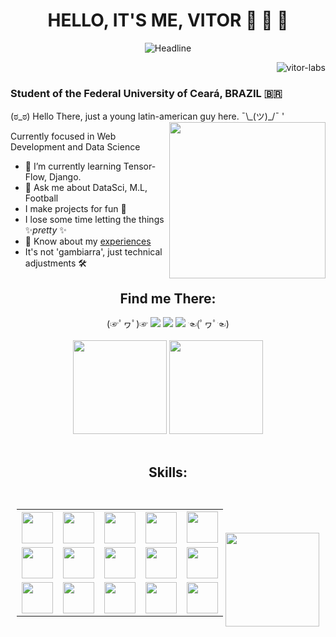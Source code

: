 <!-- Portfolio Presentation -->
<h1 align="center">HELLO, IT'S ME, VITOR 👋 👋 👋</h1>
<div align=center>
  <img src="https://readme-typing-svg.herokuapp.com?color=%236FDA44&size=32&center=true&vCenter=true&width=600&height=50&lines=Information+Systems+Student;Back-End+Developer;Problem+Solver;Freelancer;" alt="Headline"/>
</div>
<p align="right"> <img src="https://komarev.com/ghpvc/?username=vitor-labs&label=Profile%20views&color=0e75b6&style=flat" alt="vitor-labs" /> </p>
<h3> Student of the Federal University of Ceará, BRAZIL 🇧🇷 </h3>
(ಠ_ಠ) Hello There, just a young latin-american guy here. ¯\_(ツ)_/¯
'
<img src="https://github.com/TheDudeThatCode/TheDudeThatCode/blob/master/Assets/Developer.gif" align="right" width="250">

Currently focused in Web Development and Data Science
- 🌱 I’m currently learning Tensor-Flow, Django.
- 💬 Ask me about DataSci, M.L, Football
- I make projects for fun 👀
- I lose some time letting the things ✨*pretty* ✨
- 📄 Know about my <a href="https://docs.google.com/document/d/1gwlKnY_nOcRDtwe2d0WqO1LwizWKVxY_hS0xwLWltgk/edit?usp=sharing">experiences</a>
- It's not 'gambiarra', just technical adjustments 🛠

<!-- Portfolio Contact Grid -->
<div>
  <div align="center">
    <h2><strong>Find me There:</strong></h2>
    (☞ﾟヮﾟ)☞ 
    <a href="https://www.instagram.com/u.vito.duarte/" target="_blank"><img src="https://img.shields.io/badge/-Instagram-%23E4405F?style=for-the-badge&logo=instagram&logoColor=white" target="_blank"></a>
    <a href = "mailto:v02hx10@gmail.com"><img src="https://img.shields.io/badge/-Gmail-%23333?style=for-the-badge&logo=gmail&logoColor=white" target="_blank"></a>
    <a href="https://www.linkedin.com/in/vitor-hugo-1601bb21a" target="_blank"><img src="https://img.shields.io/badge/-LinkedIn-%230077B5?style=for-the-badge&logo=linkedin&logoColor=white" target="_blank"></a>
    ☜(ﾟヮﾟ☜)
  </div>
  <br/>
  <div align="center">
      <img height="150em" src="https://github-readme-streak-stats.herokuapp.com/?user=Vitor-labs&layout=compact&langs_count=7&theme=tokyonight" />
      <img height="150em" src="https://github-readme-stats.vercel.app/api?username=Vitor-labs&show_icons=true&theme=tokyonight&include_all_commits=true&count_private=true" />
  </div>
  <br/>
</div>

<div align="center">
  <h2><strong>Skills:</strong><h2>
  <div style="display:inline-block;">
    <table>
      <tr>
        <th><img align="center" width="50" height="50" src="https://cdn.jsdelivr.net/gh/devicons/devicon/icons/amazonwebservices/amazonwebservices-original.svg"/></th>
        <th><img align="center" width="50" height="50" src="https://cdn.jsdelivr.net/gh/devicons/devicon/icons/docker/docker-original.svg" /></th>
        <th><img align="center" width="50" height="50" src="https://cdn.jsdelivr.net/gh/devicons/devicon/icons/git/git-original.svg" /></th>
        <th><img align="center" width="50" height="50" src="https://cdn.jsdelivr.net/gh/devicons/devicon/icons/bash/bash-original.svg" /></th>
        <td><img align="center" width="50" height="50" src="https://cdn.jsdelivr.net/gh/devicons/devicon/icons/django/django-plain.svg" /></td>    
      </tr>
      <tr>
        <td><img align="center" width="50" height="50" src="https://cdn.jsdelivr.net/gh/devicons/devicon/icons/fastapi/fastapi-original.svg" /></td>
        <td><img align="center" width="50" height="50" src="https://cdn.jsdelivr.net/gh/devicons/devicon/icons/pytest/pytest-original.svg" /></td>
        <td><img align="center" width="50" height="50" src="https://cdn.jsdelivr.net/gh/devicons/devicon/icons/redis/redis-original.svg" /></td>
        <td><img align="center" width="50" height="50" src="https://cdn.jsdelivr.net/gh/devicons/devicon/icons/postgresql/postgresql-plain.svg" /></td>
        <td><img align="center" width="50" height="50" src="https://cdn.jsdelivr.net/gh/devicons/devicon/icons/sqlite/sqlite-original.svg" /></td>
      </tr>
      <tr>
        <td><img align="center" width="50" height="50" src="https://cdn.jsdelivr.net/gh/devicons/devicon/icons/mysql/mysql-original.svg" /></td>
        <td><img align="center" width="50" height="50" src="https://cdn.jsdelivr.net/gh/devicons/devicon/icons/typescript/typescript-plain.svg" /></td>
        <td><img align="center" width="50" height="50" src="https://cdn.jsdelivr.net/gh/devicons/devicon/icons/tensorflow/tensorflow-original.svg" /></td>
        <td><img align="center" width="50" height="50" src="https://cdn.jsdelivr.net/gh/devicons/devicon/icons/numpy/numpy-original.svg"/></td>
        <td><img align="center" width="50" height="50" src="https://cdn.jsdelivr.net/gh/devicons/devicon/icons/pandas/pandas-original.svg" /></td>
      </tr>
    </table>
  </div>
    
  <div style="display:inline-block;">
    <img height="150em" src="https://github-readme-stats.vercel.app/api/top-langs/?username=Vitor-labs&layout=compact&langs_count=6&theme=tokyonight" /> 
  </div>
</div>
